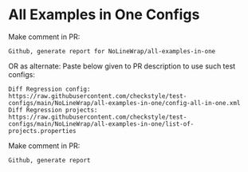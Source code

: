 # All Examples in One Configs
Make comment in PR:
```
Github, generate report for NoLineWrap/all-examples-in-one
```
OR as alternate:
Paste below given to PR description to use such test configs:
```
Diff Regression config: https://raw.githubusercontent.com/checkstyle/test-configs/main/NoLineWrap/all-examples-in-one/config-all-in-one.xml
Diff Regression projects: https://raw.githubusercontent.com/checkstyle/test-configs/main/NoLineWrap/all-examples-in-one/list-of-projects.properties
```
Make comment in PR:
```
Github, generate report
```
